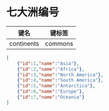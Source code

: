 # 七大洲编号

| 键名 | 键标签 |
| --- | --- |
| continents | commons |

```json
[
    {"id":1,"name":"Asia"},
    {"id":2,"name":"Africa"},
    {"id":3,"name":"North America"},
    {"id":4,"name":"South America"},
    {"id":5,"name":"Antarctica"},
    {"id":6,"name":"Europe"},
    {"id":7,"name":"Oceania"}
]
```